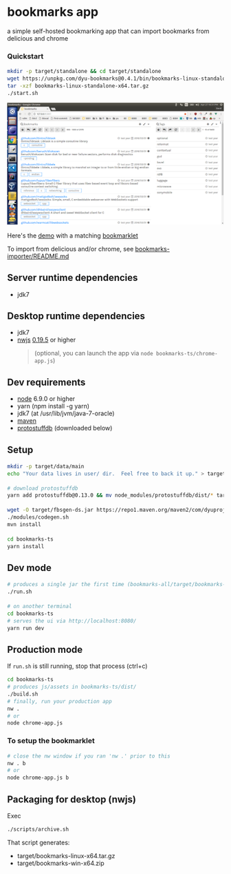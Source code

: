 # bookmarks app

a simple self-hosted bookmarking app that can import bookmarks from delicious and chrome

### Quickstart
```sh
mkdir -p target/standalone && cd target/standalone
wget https://unpkg.com/dyu-bookmarks@0.4.1/bin/bookmarks-linux-standalone-x64.tar.gz
tar -xzf bookmarks-linux-standalone-x64.tar.gz
./start.sh
```

![screenshot](https://github.com/dyu/bookmarks/raw/master/screenshot-browser.png)

Here's the [demo](https://dyuproject.com/bookmarks/) with a matching [bookmarklet](https://dyuproject.com/bookmarklet/)

To import from delicious and/or chrome, see [bookmarks-importer/README.md](bookmarks-importer/README.md)

## Server runtime dependencies
- jdk7

## Desktop runtime dependencies
- jdk7
- [nwjs](https://nwjs.io/) [0.19.5](https://dl.nwjs.io/v0.19.5/) or higher
  > (optional, you can launch the app via ```node bookmarks-ts/chrome-app.js```)

## Dev requirements
- [node](https://nodejs.org/en/download/) 6.9.0 or higher
- yarn (npm install -g yarn)
- jdk7 (at /usr/lib/jvm/java-7-oracle)
- [maven](https://maven.apache.org/download.cgi)
- [protostuffdb](https://gitlab.com/dyu/protostuffdb) (downloaded below)

## Setup
```sh
mkdir -p target/data/main
echo "Your data lives in user/ dir.  Feel free to back it up." > target/data/main/README.txt

# download protostuffdb
yarn add protostuffdb@0.13.0 && mv node_modules/protostuffdb/dist/* target/ && rm -f package.json yarn.lock && rm -r node_modules

wget -O target/fbsgen-ds.jar https://repo1.maven.org/maven2/com/dyuproject/fbsgen/ds/fbsgen-ds-fatjar/1.0.9/fbsgen-ds-fatjar-1.0.9.jar
./modules/codegen.sh
mvn install

cd bookmarks-ts
yarn install
```

## Dev mode
```sh
# produces a single jar the first time (bookmarks-all/target/bookmarks-all-jarjar.jar)
./run.sh

# on another terminal
cd bookmarks-ts
# serves the ui via http://localhost:8080/
yarn run dev
```

## Production mode
If ```run.sh``` is still running, stop that process (ctrl+c)
```sh
cd bookmarks-ts
# produces js/assets in bookmarks-ts/dist/
./build.sh
# finally, run your production app
nw .
# or
node chrome-app.js
```

### To setup the bookmarklet
```sh
# close the nw window if you ran 'nw .' prior to this
nw . b
# or
node chrome-app.js b
```

## Packaging for desktop (nwjs)
Exec
```sh
./scripts/archive.sh
```

That script generates:
- target/bookmarks-linux-x64.tar.gz
- target/bookmarks-win-x64.zip


